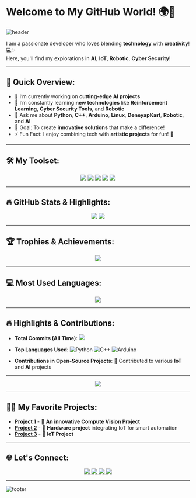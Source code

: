 # Welcome to My GitHub World! 🌍👋

![header](https://capsule-render.vercel.app/api?type=waving&color=0:FF5733,100:900C3F&height=300&section=header&text=Hello!%20I'm%20Hüseyin%20Eren!&fontSize=60&fontAlignY=40&fontColor=FFFFFF)

I am a passionate developer who loves blending **technology** with **creativity**! 💻✨  
Here, you'll find my explorations in **AI**, **IoT**, **Robotic**, **Cyber Security**!

---

## 🚀 Quick Overview:
- 🔭 I’m currently working on **cutting-edge AI projects**
- 🌱 I’m constantly learning **new technologies** like **Reinforcement Learning**, **Cyber Security Tools**, and **Robotic**
- 💬 Ask me about **Python**, **C++**, **Arduino**, **Linux**, **DeneyapKart**, **Robotic**, and **AI**
- 🎯 Goal: To create **innovative solutions** that make a difference!
- ⚡ Fun Fact: I enjoy combining tech with **artistic projects** for fun! 🎨

---

## 🛠️ My Toolset:
<p align="center">
  <img src="https://img.shields.io/badge/Code-Python-blue?style=for-the-badge&logo=python" />
  <img src="https://img.shields.io/badge/Code-C++-blue?style=for-the-badge&logo=cplusplus" />
  <img src="https://img.shields.io/badge/Tools-Arduino-green?style=for-the-badge&logo=arduino" />
  <img src="https://img.shields.io/badge/Tools-ESP8266-blue?style=for-the-badge&logo=espressif" />
  <img src="https://img.shields.io/badge/Tools-TensorFlow-orange?style=for-the-badge&logo=tensorflow" />
</p>

---

## 🔥 GitHub Stats & Highlights:
<p align="center">
  <img src="https://github-readme-stats.vercel.app/api?username=huseyinfest&show_icons=true&theme=radical&include_all_commits=true&count_private=true&hide=issues,contribs" />
  <img src="https://github-readme-streak-stats.herokuapp.com/?user=huseyinfest&theme=radical" />
</p>

---

## 🏆 Trophies & Achievements:
<p align="center">
  <img src="https://github-profile-trophy.vercel.app/?username=huseyinfest&theme=radical&no-frame=true&row=1&column=7" />
</p>

---

## 💻 Most Used Languages:
<p align="center">
  <img src="https://github-readme-stats.vercel.app/api/top-langs/?username=huseyinfest&layout=compact&theme=radical&langs_count=10" />
</p>

---

## 🔥 Highlights & Contributions:
- **Total Commits (All Time)**: 
  <img src="https://img.shields.io/badge/Total%20Commits-5000%2B-blue?style=flat-square&logo=github&logoColor=white" />
  
- **Top Languages Used**: 
  ![Python](https://img.shields.io/badge/-Python-FFD43B?style=flat-square&logo=python&logoColor=blue)
  ![C++](https://img.shields.io/badge/-C++-00599C?style=flat-square&logo=cplusplus&logoColor=white)
  ![Arduino](https://img.shields.io/badge/-Arduino-00979D?style=flat-square&logo=arduino&logoColor=white)

- **Contributions in Open-Source Projects**: 🌟 Contributed to various **IoT** and **AI** projects

---

<p align="center">
  <img src="https://github-readme-activity-graph.vercel.app/graph?username=huseyinfest&bg_color=1a1b27&color=ffffff&line=ff9933&point=f5c542&area=true&hide_border=true" />
</p>


---

## 🧑‍💻 My Favorite Projects:
- [**Project 1**](https://github.com/huseyinfest/realtimeobjectdetection-arduino-deneyapkart) - 🚀 **An innovative Compute Vision Project** 
- [**Project 2**](https://github.com/huseyinfest/akilliev) - 🔧 **Hardware project** integrating IoT for smart automation
- [**Project 3**](https://github.com/huseyinfest/deneyapkartrfidtelegram ) - 🧠 **IoT Project** 

---


## 🌐 Let's Connect:
<p align="center">
  <a href="https://linktr.ee/huseyinfest" target="_blank">
    <img src="https://img.shields.io/badge/Linktree-Connect-green?style=for-the-badge&logo=linktree" />
  </a>
  <a href="https://www.linkedin.com/in/huseyinfest" target="_blank">
    <img src="https://img.shields.io/badge/LinkedIn-Follow-blue?style=for-the-badge&logo=linkedin" />
  </a>
  <a href="https://www.instagram.com/huseyinfest" target="_blank">
    <img src="https://img.shields.io/badge/Instagram-Follow-red?style=for-the-badge&logo=instagram" />
  </a>
  <a href="https://www.youtube.com/channel/huseyinfest" target="_blank">
    <img src="https://img.shields.io/badge/YouTube-Subscribe-red?style=for-the-badge&logo=youtube" />
  </a>
</p>

---

![footer](https://capsule-render.vercel.app/api?type=waving&color=0:900C3F,100:FF5733&height=150&section=footer)
